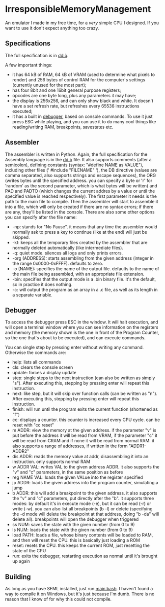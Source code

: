 # IrresponsibleMemoryManagement
An emulator I made in my free time, for a _very_ simple CPU I designed. If you want to use it don't expect anything too crazy.

## Specifications
The full specification is in [dd.ò](dd.ò).

A few important things:
* it has 64 kB of RAM, 64 kB of VRAM (used to determine what pixels to render) and 256 bytes of control RAM for the computer's settings (currently unused for the most part);
* has four 8bit and one 16bit general purpose registers;
* opcodes are one byte long, plus any parameters it may have;
* the display is 256x256, and can only show black and white. It doesn't have a set refresh rate, but refreshes every 65536 instructions executed;
* it has a built in [debugger](#debugger), based on console commands. To use it just press ESC while playing, and you can use it to do many cool things like reading/writing RAM, breakpoints, savestates etc.

## Assembler
The assembler is written in Python. Again, the full specification for the Assembly language is in the [dd.ò](dd.ò) file. It also supports comments (after a semicolon), defining constants (syntax: "#define NAME as VALUE"), including other files (' #include "FILENAME" '), the DB directive (values are comma separated, also supports strings and escape sequences), the ORG (writes bytes until the specified address. you can specify a byte or 'r' for 'random' as the second parameter, which is what bytes will be written) and PAD and PADTO (which changes the current addres by a value or until the specified value is reached respectively).
The first parameter it needs is the path to the main file to compile. Then the assembler will start to assemble it into a file, which will only be created if there are no syntax errors; if there are any, they'll be listed in the console.
There are also some other options you can specify after the file name:
* -np: stands for "No Pause". it means that any time the assembler would normally ask to press a key to continue (like at the end) will just be skipped.
* -kt: keeps all the temporary files created by the assembler that are normally deleted automatically (like intermediate files).
* -q: quiet mode. silences all logs and only prints errors.
* -org (ADDRESS): starts assembling from the given address (integer in the range 0x0000-0xFFFF). defaults to zero.
* -o (NAME): specifies the name of the output file. defaults to the name of the main file being assembled, with an appropriate file extension.
* -bin: specifies that the output mode is a .bin binary file. it's the default, so in practice it does nothing.
* -c: will output the program as an array in a .c file, as well as its length in a separate variable.

## Debugger
To access the debugger press ESC in the window. It will halt execution, and will open a terminal window where you can see information on the registers and memory (the memory shown is the one in front of the Program Counter, so the one that's about to be executed), and can execute commands.

You can single step by pressing enter without writing any command. Otherwise the commands are:
* help: lists all commands
* cls: clears the console screen
* update: forces a display update
* step: single steps to the next instruction (can also be written as simply "s"). After executing this, stepping by pressing enter will repeat this instruction.
* next: like step, but it will skip over function calls (can be written as "n"). After executing this, stepping by pressing enter will repeat this instruction.
* finish: will run until the program exits the current function (shortened as "f")
* cc: displays a counter. this counter is increased every CPU cycle. can be reset with "cc reset"
* m ADDR: view the memory at the given address. if the parameter "v" is put before the address it will be read from VRAM, if the parameter "c" it will be read from CRAM and if none it will be read from normal RAM. it also supports a range of addresses, if written in the form "ADDR1-ADDR2"
* dis ADDR: reads the memory value at addr, disassembling it into an instruction. only supports normal RAM
* w ADDR VAL: writes VAL to the given address ADDR. it also supports the "v" and "c" parameters, in the same position as before
* reg NAME VAL: loads the given VALue into the register specified
* jp ADDR: loads the given address into the program counter, simulating a jump
* b ADDR: this will add a breakpoint to the given address. it also supports the "v" and "c" parameters, put directly after the "b". it supports three modes: by default it's in execute mode (-e), but it can be read (-r) or write (-w). you can also list all breakpoints (b -l) or delete (specifying the -d mode will delete the breakpoint at that address, doing "b -da" will delete all). breakpoints will open the debugger when triggered
* ss NUM: saves the state with the given number (from 0 to 9)
* ls NUM: loads the state with the given number (from 0 to 9)
* load PATH: loads a file, whose binary contents will be loaded to RAM, and then will reset the CPU. this is basically just loading a ROM
* reset: resets the CPU. this keeps the current ROM, just resetting the state of the CPU
* run: exits the debugger, restarting execution as normal until it's brought up again

## Building
As long as you have SFML installed, just run [main.bash](main.bash). I haven't found a way to compile it on Windows, but it's just because I'm dumb. There is no reason that I know of for why this could not compile.
